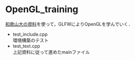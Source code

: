 # OpenGL_training
[和歌山大の資料](http://marina.sys.wakayama-u.ac.jp/~tokoi/GLFWdraft.pdf)を使って，GLFWによりOpenGLを学んでいく．
* test_include.cpp<br>
環境構築のテスト
* test_text.cpp<br>
上記資料に従って進めたmainファイル
